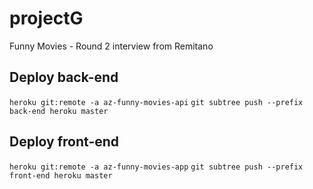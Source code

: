 # projectG
Funny Movies  - Round 2 interview from Remitano

## Deploy back-end

`heroku git:remote -a az-funny-movies-api`
`git subtree push --prefix back-end heroku master`

## Deploy front-end

`heroku git:remote -a az-funny-movies-app`
`git subtree push --prefix front-end heroku master`